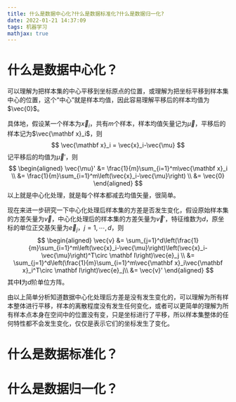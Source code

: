 ```yaml
---
title: 什么是数据中心化?什么是数据标准化?什么是数据归一化?
date: 2022-01-21 14:37:09
tags: 机器学习
mathjax: true
---
```


# 什么是数据中心化？

可以理解为把样本集的中心平移到坐标原点的位置，或理解为把坐标平移到样本集中心的位置，这个“中心”就是样本均值，因此容易理解平移后的样本均值为$\vec{0}$。

具体地，假设某一个样本为$\vec{x}_i$，共有$m$个样本，样本均值矢量记为$\vec{\mu}$，平移后的样本记为$\vec{\mathbf x}_i$，则
$$
\vec{\mathbf x}_i = \vec{x}_i-\vec{\mu}
$$
记平移后的均值为$\vec{\mu}'$，则
$$
\begin{aligned}
\vec{\mu}' &= \frac{1}{m}\sum_{i=1}^m\vec{\mathbf x}_i \\
&= \frac{1}{m}\sum_{i=1}^m\left(\vec{x}_i-\vec{\mu}\right) \\
&= \vec{0}
\end{aligned}
$$
以上就是中心化处理，就是每个样本都减去均值矢量，很简单。

现在来进一步研究一下中心化处理后样本集的方差是否发生变化，假设原始样本集的方差矢量为$\vec{v}$，中心化处理后的样本集的方差矢量为$\vec{v}'$，特征维数为$d$，原坐标的单位正交基矢量为$\vec{e}_j$，$j=1,\cdots,d$，则
$$
\begin{aligned}
\vec{v} &= \sum_{j=1}^d\left(\frac{1}{m}\sum_{i=1}^m\left(\vec{x}_i-\vec{\mu}\right)\left(\vec{x}_i-\vec{\mu}\right)^T\circ \mathbf I\right)\vec{e}_j \\
&= \sum_{j=1}^d\left(\frac{1}{m}\sum_{i=1}^m\vec{\mathbf x}_i\vec{\mathbf x}_i^T\circ \mathbf I\right)\vec{e}_j\\
&= \vec{v}'
\end{aligned}
$$
其中$\mathbf I$为$d$阶单位方阵。

由以上简单分析知道数据中心化处理后方差是没有发生变化的，可以理解为所有样本整体进行平移，样本的离散程度没有发生任何变化，或者可以更简单的理解为所有样本点本身在空间中的位置没有变，只是坐标进行了平移，所以样本集整体的任何特性都不会发生变化，仅仅是表示它们的坐标发生了变化。

# 什么是数据标准化？



# 什么是数据归一化？

